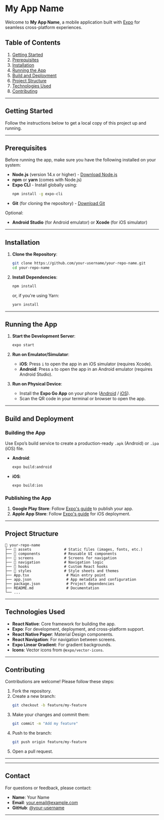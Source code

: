 
# **My App Name**

Welcome to **My App Name**, a mobile application built with [Expo](https://expo.dev/) for seamless cross-platform experiences.

## **Table of Contents**
1. [Getting Started](#getting-started)
2. [Prerequisites](#prerequisites)
3. [Installation](#installation)
4. [Running the App](#running-the-app)
5. [Build and Deployment](#build-and-deployment)
6. [Project Structure](#project-structure)
7. [Technologies Used](#technologies-used)
8. [Contributing](#contributing)

---

## **Getting Started**

Follow the instructions below to get a local copy of this project up and running.

---

## **Prerequisites**

Before running the app, make sure you have the following installed on your system:

- **Node.js** (version 14.x or higher) - [Download Node.js](https://nodejs.org/)
- **npm** or **yarn** (comes with Node.js)
- **Expo CLI** - Install globally using:
  ```bash
  npm install -g expo-cli
  ```
- **Git** (for cloning the repository) - [Download Git](https://git-scm.com/)

Optional:
- **Android Studio** (for Android emulator) or **Xcode** (for iOS simulator)

---

## **Installation**

1. **Clone the Repository**:
   ```bash
   git clone https://github.com/your-username/your-repo-name.git
   cd your-repo-name
   ```

2. **Install Dependencies**:
   ```bash
   npm install
   ```
   or, if you're using Yarn:
   ```bash
   yarn install
   ```

---

## **Running the App**

1. **Start the Development Server**:
   ```bash
   expo start
   ```

2. **Run on Emulator/Simulator**:
   - **iOS**: Press `i` to open the app in an iOS simulator (requires Xcode).
   - **Android**: Press `a` to open the app in an Android emulator (requires Android Studio).

3. **Run on Physical Device**:
   - Install the **Expo Go App** on your phone ([Android](https://play.google.com/store/apps/details?id=host.exp.exponent) / [iOS](https://apps.apple.com/us/app/expo-go/id982107779)).
   - Scan the QR code in your terminal or browser to open the app.

---

## **Build and Deployment**

### **Building the App**
Use Expo’s build service to create a production-ready `.apk` (Android) or `.ipa` (iOS) file.

- **Android**:
  ```bash
  expo build:android
  ```
- **iOS**:
  ```bash
  expo build:ios
  ```

### **Publishing the App**
1. **Google Play Store**: Follow [Expo's guide](https://docs.expo.dev/distribution/uploading-apps/) to publish your app.
2. **Apple App Store**: Follow [Expo's guide](https://docs.expo.dev/distribution/uploading-apps/) for iOS deployment.

---

## **Project Structure**

```
📂 your-repo-name
├── 📂 assets               # Static files (images, fonts, etc.)
├── 📂 components           # Reusable UI components
├── 📂 screens              # Screens for navigation
├── 📂 navigation           # Navigation logic
├── 📂 hooks                # Custom React hooks
├── 📂 styles               # Style sheets and themes
├── App.tsx                 # Main entry point
├── app.json                # App metadata and configuration
├── package.json            # Project dependencies
├── README.md               # Documentation
└── ...
```

---

## **Technologies Used**

- **React Native**: Core framework for building the app.
- **Expo**: For development, deployment, and cross-platform support.
- **React Native Paper**: Material Design components.
- **React Navigation**: For navigation between screens.
- **Expo Linear Gradient**: For gradient backgrounds.
- **Icons**: Vector icons from `@expo/vector-icons`.

---

## **Contributing**

Contributions are welcome! Please follow these steps:

1. Fork the repository.
2. Create a new branch:
   ```bash
   git checkout -b feature/my-feature
   ```
3. Make your changes and commit them:
   ```bash
   git commit -m "Add my feature"
   ```
4. Push to the branch:
   ```bash
   git push origin feature/my-feature
   ```
5. Open a pull request.

---

---

## **Contact**

For questions or feedback, please contact:
- **Name**: Your Name
- **Email**: your.email@example.com
- **GitHub**: [@your-username](https://github.com/your-username)

---